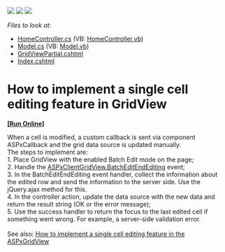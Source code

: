 <!-- default badges list -->
![](https://img.shields.io/endpoint?url=https://codecentral.devexpress.com/api/v1/VersionRange/128551606/16.2.5%2B)
[![](https://img.shields.io/badge/Open_in_DevExpress_Support_Center-FF7200?style=flat-square&logo=DevExpress&logoColor=white)](https://supportcenter.devexpress.com/ticket/details/T498424)
[![](https://img.shields.io/badge/📖_How_to_use_DevExpress_Examples-e9f6fc?style=flat-square)](https://docs.devexpress.com/GeneralInformation/403183)
<!-- default badges end -->
<!-- default file list -->
*Files to look at*:

* [HomeController.cs](./CS/E430_MVC/Controllers/HomeController.cs) (VB: [HomeController.vb](./VB/E430_MVC/Controllers/HomeController.vb))
* [Model.cs](./CS/E430_MVC/Models/Model.cs) (VB: [Model.vb](./VB/E430_MVC/Models/Model.vb))
* [GridViewPartial.cshtml](./CS/E430_MVC/Views/Home/GridViewPartial.cshtml)
* [Index.cshtml](./CS/E430_MVC/Views/Home/Index.cshtml)
<!-- default file list end -->
# How to implement a single cell editing feature in GridView
<!-- run online -->
**[[Run Online]](https://codecentral.devexpress.com/t498424/)**
<!-- run online end -->


When a cell is modified, a custom callback is sent via component ASPxCallback and the grid data source is updated manually.<br>The steps to implement are:<br>1. Place GridView with the enabled Batch Edit mode on the page;<br>2. Handle the <a href="https://documentation.devexpress.com/#AspNet/DevExpressWebScriptsASPxClientGridView_BatchEditEndEditingtopic">ASPxClientGridView.BatchEditEndEditing</a> event;<br>3. In the BatchEditEndEditing event handler, collect the information about the edited row and send the information to the server side. Use the jQuery.ajax method for this.<br>4. In the controller action, update the data source with the new data and return the result string (OK or the error message);<br>5. Use the success handler to return the focus to the last edited cell if something went wrong. For example, a server-side validation error.<br><br>See also: <a href="https://www.devexpress.com/Support/Center/p/e430">How to implement a single cell editing feature in the ASPxGridView</a>

<br/>


